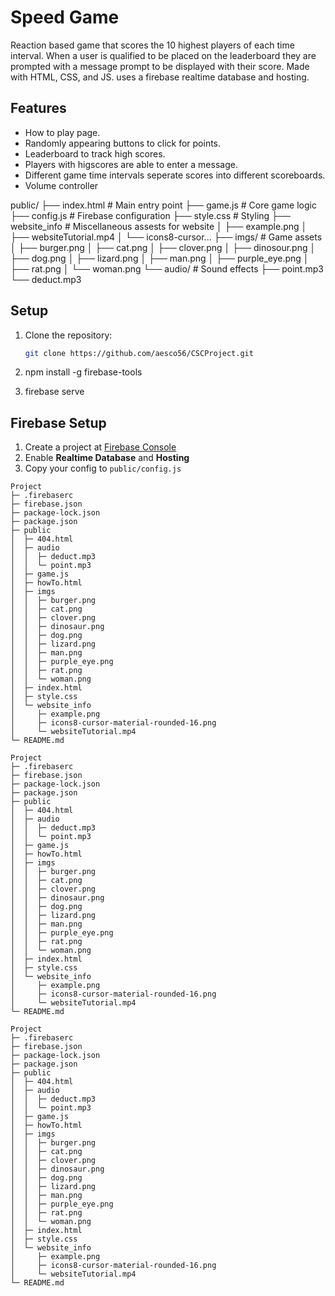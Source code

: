 # Speed Game

Reaction based game that scores the 10 highest players of each time interval. When a user is qualified to be placed on the leaderboard they are prompted with a message prompt to be displayed with their score. Made with HTML, CSS, and JS. uses a firebase realtime database and hosting.

## Features
- How to play page.
- Randomly appearing buttons to click for points.
- Leaderboard to track high scores.
- Players with higscores are able to enter a message.
- Different game time intervals seperate scores into different      scoreboards.
- Volume controller


public/
├── index.html          # Main entry point
├── game.js             # Core game logic
├── config.js           # Firebase configuration
├── style.css           # Styling
├── website_info        # Miscellaneous assests for website
│   ├── example.png
│   ├── websiteTutorial.mp4
│   └── icons8-cursor...
├── imgs/               # Game assets
│   ├── burger.png
│   ├── cat.png
│   ├── clover.png
│   ├── dinosour.png
│   ├── dog.png
│   ├── lizard.png
│   ├── man.png
│   ├── purple_eye.png
│   ├── rat.png
│   └── woman.png
└── audio/              # Sound effects
    ├── point.mp3
    └── deduct.mp3

## Setup
1. Clone the repository:
   ```bash
   git clone https://github.com/aesco56/CSCProject.git

2. npm install -g firebase-tools

3. firebase serve


## Firebase Setup
1. Create a project at [Firebase Console](https://console.firebase.google.com)
2. Enable **Realtime Database** and **Hosting**
3. Copy your config to `public/config.js`
```
Project
├─ .firebaserc
├─ firebase.json
├─ package-lock.json
├─ package.json
├─ public
│  ├─ 404.html
│  ├─ audio
│  │  ├─ deduct.mp3
│  │  └─ point.mp3
│  ├─ game.js
│  ├─ howTo.html
│  ├─ imgs
│  │  ├─ burger.png
│  │  ├─ cat.png
│  │  ├─ clover.png
│  │  ├─ dinosaur.png
│  │  ├─ dog.png
│  │  ├─ lizard.png
│  │  ├─ man.png
│  │  ├─ purple_eye.png
│  │  ├─ rat.png
│  │  └─ woman.png
│  ├─ index.html
│  ├─ style.css
│  └─ website_info
│     ├─ example.png
│     ├─ icons8-cursor-material-rounded-16.png
│     └─ websiteTutorial.mp4
└─ README.md

```
```
Project
├─ .firebaserc
├─ firebase.json
├─ package-lock.json
├─ package.json
├─ public
│  ├─ 404.html
│  ├─ audio
│  │  ├─ deduct.mp3
│  │  └─ point.mp3
│  ├─ game.js
│  ├─ howTo.html
│  ├─ imgs
│  │  ├─ burger.png
│  │  ├─ cat.png
│  │  ├─ clover.png
│  │  ├─ dinosaur.png
│  │  ├─ dog.png
│  │  ├─ lizard.png
│  │  ├─ man.png
│  │  ├─ purple_eye.png
│  │  ├─ rat.png
│  │  └─ woman.png
│  ├─ index.html
│  ├─ style.css
│  └─ website_info
│     ├─ example.png
│     ├─ icons8-cursor-material-rounded-16.png
│     └─ websiteTutorial.mp4
└─ README.md

```
```
Project
├─ .firebaserc
├─ firebase.json
├─ package-lock.json
├─ package.json
├─ public
│  ├─ 404.html
│  ├─ audio
│  │  ├─ deduct.mp3
│  │  └─ point.mp3
│  ├─ game.js
│  ├─ howTo.html
│  ├─ imgs
│  │  ├─ burger.png
│  │  ├─ cat.png
│  │  ├─ clover.png
│  │  ├─ dinosaur.png
│  │  ├─ dog.png
│  │  ├─ lizard.png
│  │  ├─ man.png
│  │  ├─ purple_eye.png
│  │  ├─ rat.png
│  │  └─ woman.png
│  ├─ index.html
│  ├─ style.css
│  └─ website_info
│     ├─ example.png
│     ├─ icons8-cursor-material-rounded-16.png
│     └─ websiteTutorial.mp4
└─ README.md

```